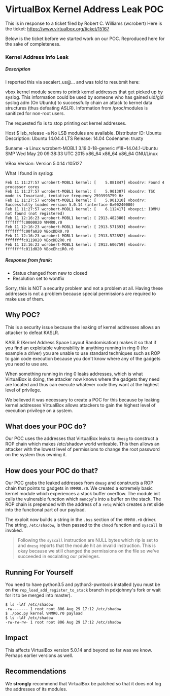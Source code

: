 # VirtualBox Kernel Address Leak POC

This is in response to a ticket filed by Robert C. Williams (wcrobert)
Here is the ticket: https://www.virtualbox.org/ticket/15167

Below is the ticket before we started work on our POC. Reproduced here for the
sake of completeness.

### Kernel Address Info Leak

##### Description

I reported this via secalert_us@… and was told to resubmit here:

vbox kernel module seems to printk kernel addresses that get picked up by
syslog. This information could be used by someone who has gained uid/gid syslog
adm (On Ubuntu) to successfully chain an attack to kernel data structures (thus
defeating ASLR). Information from /proc/modules is sanitized for non-root
users.

The requested fix is to stop printing out kernel addresses.

Host $ lsb_release -a No LSB modules are available. Distributor ID: Ubuntu
Description: Ubuntu 14.04.4 LTS Release: 14.04 Codename: trusty

$uname -a Linux wcrobert-MOBL1 3.19.0-18-generic #18~14.04.1-Ubuntu SMP Wed May
20 09:38:33 UTC 2015 x86_64 x86_64 x86_64 GNU/Linux

VBox Version: Version 5.0.14 r105127

What I found in syslog:

```log
Feb 11 11:27:57 wcrobert-MOBL1 kernel: [    5.881847] vboxdrv: Found 4 processor cores
Feb 11 11:27:57 wcrobert-MOBL1 kernel: [    5.901307] vboxdrv: TSC mode is Invariant, tentative frequency 2593993759 Hz
Feb 11 11:27:57 wcrobert-MOBL1 kernel: [    5.901310] vboxdrv: Successfully loaded version 5.0.14 (interface 0x00240000)
Feb 11 11:27:57 wcrobert-MOBL1 kernel: [    6.112417] vboxpci: IOMMU not found (not registered)
Feb 11 12:16:23 wcrobert-MOBL1 kernel: [ 2913.482380] vboxdrv: ffffffffc0000020 VMMR0.r0
Feb 11 12:16:23 wcrobert-MOBL1 kernel: [ 2913.571393] vboxdrv: ffffffffc00fa020 VBoxDDR0.r0
Feb 11 12:16:23 wcrobert-MOBL1 kernel: [ 2913.572892] vboxdrv: ffffffffc0119020 VBoxDD2R0.r0
Feb 11 12:16:23 wcrobert-MOBL1 kernel: [ 2913.606759] vboxdrv: ffffffffc011d020 VBoxEhciR0.r0
```

##### Response from frank:

- Status changed from new to closed
- Resolution set to wontfix

Sorry, this is NOT a security problem and not a problem at all. Having these
addresses is not a problem because special permissions are required to make use
of them.

## Why POC?

This is a security issue because the leaking of kernel addresses allows an
attacker to defeat KASLR.

KASLR (Kernel Address Space Layout Randomisation) makes it so that if you find
an exploitable vulnerability in anything running in ring 0 (for example a
driver) you are unable to use standard techniques such as ROP to gain code
execution because you don't know where any of the gadgets you need to use are.

When something running in ring 0 leaks addresses, which is what VirtualBox is
doing, the attacker now knows where the gadgets they need are located and thus
can execute whatever code they want at the highest level of privilege.

We believed it was necessary to create a POC for this because by leaking
kernel addresses VirtualBox allows attackers to gain the highest level of
execution privilege on a system.

## What does your POC do?

Our POC uses the addresses that VirtualBox leaks to `dmesg` to construct a ROP
chain which makes /etc/shadow world writeable. This then allows an attacker
with the lowest level of permissions to change the root password on the system
thus owning it.

## How does your POC do that?

Our POC grabs the leaked addresses from `dmesg` and constructs a ROP chain that
points to gadgets in `VMMR0.r0`. We created a extremely basic kernel module which
experiences a stack buffer overflow. The module init calls the vulnerable
function which `memcpy`'s into a buffer on the stack. The ROP chain is
prepended with the address of a `retq` which creates a ret slide into the
functional part of our payload.

The exploit now builds a string in the `.bss` section of the `VMMR0.r0` driver.
The string, `/etc/shadow`, is then passed to the `chmod` function and `syscall`
is invoked.

> Following the `syscall` instruction are NULL bytes which rip is set to and
> `dmesg` reports that the module hit an invalid instruction. This is okay
> because we still changed the permissions on the file so we've succeeded in
> escalating our privileges.

## Running For Yourself

You need to have python3.5 and python3-pwntools installed (you must be on the
`rop_load_add_register_to_stack` branch in pdxjohnny's fork or wait for it to
be merged into master).

```log
$ ls -lAf /etc/shadow
-rw------- 1 root root 806 Aug 29 17:12 /etc/shadow
$ ./poc.py kernel VMMR0.r0 payload
$ ls -lAf /etc/shadow
-rw-rw-rw- 1 root root 806 Aug 29 17:12 /etc/shadow
```

## Impact

This affects VirtualBox version 5.0.14 and beyond so far was we know. Perhaps
earlier versions as well.

## Recommendations

We **strongly** recommend that VirtualBox be patched so that it does not log the
addresses of its modules.
